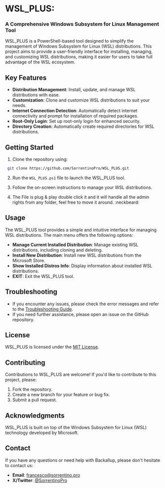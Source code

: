 # WSL_PLUS: 
### A Comprehensive Windows Subsystem for Linux Management Tool

WSL_PLUS is a PowerShell-based tool designed to simplify the management of Windows Subsystem for Linux (WSL) distributions. This project aims to provide a user-friendly interface for installing, managing, and customizing WSL distributions, making it easier for users to take full advantage of the WSL ecosystem.

## Key Features

- **Distribution Management**: Install, update, and manage WSL distributions with ease.
- **Customization**: Clone and customize WSL distributions to suit your needs.
- **Internet Connection Detection**: Automatically detect internet connectivity and prompt for installation of required packages.
- **Root-Only Login**: Set up root-only login for enhanced security.
- **Directory Creation**: Automatically create required directories for WSL distributions.

## Getting Started

1. Clone the repository using:
 ```bash
  git clone https://github.com/SorrentinoPro/WSL_PLUS.git
```
2. Run the `WSL_PLUS.ps1` file to launch the WSL_PLUS tool.
3. Follow the on-screen instructions to manage your WSL distributions.

6. The File is plug & play double click it and it will handle all the admin rights from any folder, feel free to move it around. :neckbeard:

## Usage

The WSL_PLUS tool provides a simple and intuitive interface for managing WSL distributions. The main menu offers the following options:

- **Manage Current Installed Distribution**: Manage existing WSL distributions, including cloning and deleting.
- **Install New Distribution**: Install new WSL distributions from the Microsoft Store.
- **Show Installed Distros Info**: Display information about installed WSL distributions.
- **EXIT**: Exit the WSL_PLUS tool.

## Troubleshooting

- If you encounter any issues, please check the error messages and refer to the [Troubleshooting Guide](TROUBLESHOOTING.md).
- If you need further assistance, please open an issue on the GitHub repository.

## License

WSL_PLUS is licensed under the [MIT License](LICENSE.md).

## Contributing

Contributions to WSL_PLUS are welcome! If you'd like to contribute to this project, please:

1. Fork the repository.
2. Create a new branch for your feature or bug fix.
3. Submit a pull request.

## Acknowledgments

WSL_PLUS is built on top of the Windows Subsystem for Linux (WSL) technology developed by Microsoft.
## Contact
If you have any questions or need help with Backallup, please don't hesitate to contact us:

- **Email**: [francesco@sorrentino.pro](mailto:francesco@sorrentino.pro)
- **X/Twitter**: [@SorrentinoPro](https://x.com/SorrentinoPro)

